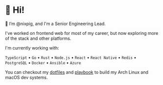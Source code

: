 # 👋 Hi!

🐽 I’m @nixpig, and I'm a Senior Engineering Lead.

I've worked on frontend web for most of my career, but now exploring more of the stack and other platforms.

I'm currently working with: 

`TypeScript` • `Go` • `Rust` • `Node.js` • `React` • `React Native` • `Redis` • `PostgreSQL` • `Docker` • `Ansible` • `Azure`

You can checkout my [dotfiles](https://github.com/nixpig/dotfiles) and [playbook](https://github.com/nixpig/playbook) to build my Arch Linux and macOS dev systems.


<!---
nixpig/nixpig is a ✨ special ✨ repository because its `README.md` (this file) appears on your GitHub profile.
You can click the Preview link to take a look at your changes.
--->

